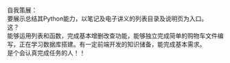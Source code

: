 自我策展：  
要展示总结其Python能力，以笔记及电子讲义的列表目录及说明页为入口。  
这？  
能够运用列表和函数，完成基本增删改查功能，能够独立完成简单的购物车文件编写，正在学习数据库搭建。有一定前端开发的知识储备，能完成基本需求。  
是个会认真完成任务的人！！

